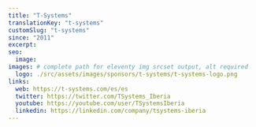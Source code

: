 ```yaml
---
title: "T-Systems"
translationKey: "t-systems"
customSlug: "t-systems"
since: "2011"
excerpt:
seo:
  image:
images: # complete path for eleventy img srcset output, alt required
  logo: ./src/assets/images/sponsors/t-systems/t-systems-logo.png
links:
  web: https://t-systems.com/es/es
  twitter: https://twitter.com/TSystems_Iberia
  youtube: https://youtube.com/user/TSystemsIberia
  linkedin: https://linkedin.com/company/tsystems-iberia
---
```


